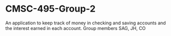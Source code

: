# CMSC-495-Group-2
An application to keep track of money in checking and saving accounts and the interest earned in each account. Group members SAG, JH, CO 
